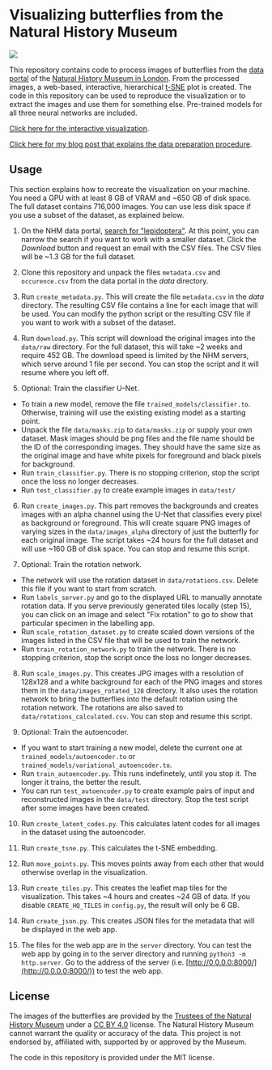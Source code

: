 # Visualizing butterflies from the Natural History Museum

![](https://i.imgur.com/Fd0xFTl.jpg)

This repository contains code to process images of butterflies from the [data portal](https://data.nhm.ac.uk/) of the [Natural History Museum in London](https://www.nhm.ac.uk/).
From the processed images, a web-based, interactive, hierarchical [t-SNE](https://en.wikipedia.org/wiki/T-distributed_stochastic_neighbor_embedding) plot is created.
The code in this repository can be used to reproduce the visualization or to extract the images and use them for something else.
Pre-trained models for all three neural networks are included.

[Click here for the interactive visualization](https://marian42.de/butterflies/).

[Click here for my blog post that explains the data preparation procedure](https://marian42.de/article/butterflies/).

## Usage

This section explains how to recreate the visualization on your machine.
You need a GPU with at least 8 GB of VRAM and ~650 GB of disk space.
The full dataset contains 716,000 images.
You can use less disk space if you use a subset of the dataset, as explained below.

1. On the NHM data portal, [search for "lepidoptera"](https://data.nhm.ac.uk/dataset/56e711e6-c847-4f99-915a-6894bb5c5dea/resource/05ff2255-c38a-40c9-b657-4ccb55ab2feb?q=lepidoptera&field=associatedMediaCount&view_id=6ba121d1-da26-4ee1-81fa-7da11e68f68e&value=&filters=_has_image%3Atrue).
At this point, you can narrow the search if you want to work with a smaller dataset.
Click the *Download* button and request an email with the CSV files.
The CSV files will be ~1.3 GB for the full dataset.

2. Clone this repository and unpack the files `metadata.csv` and `occurence.csv` from the data portal in the *data* directory.

3. Run `create_metadata.py`.
This will create the file `metadata.csv` in the *data* directory.
The resulting CSV file contains a line for each image that will be used.
You can modify the python script or the resulting CSV file if you want to work with a subset of the dataset.

4. Run `download.py`.
This script will download the original images into the `data/raw` directory.
For the full dataset, this will take ~2 weeks and require 452 GB.
The download speed is limited by the NHM servers, which serve around 1 file per second.
You can stop the script and it will resume where you left off.

5. Optional: Train the classifier U-Net.
- To train a new model, remove the file `trained_models/classifier.to`.
Otherwise, training will use the existing existing model as a starting point.
- Unpack the file `data/masks.zip` to `data/masks.zip` or supply your own dataset.
Mask images should be png files and the file name should be the ID of the corresponding images.
They should have the same size as the original image and have white pixels for foreground and black pixels for background.
- Run `train_classifier.py`.
There is no stopping criterion, stop the script once the loss no longer decreases.
- Run `test_classifier.py` to create example images in `data/test/`

6. Run `create_images.py`.
This part removes the backgrounds and creates images with an alpha channel using the U-Net that classifies every pixel as background or foreground.
This will create square PNG images of varying sizes in the `data/images_alpha` directory of just the butterfly for each original image.
The script takes ~24 hours for the full dataset and will use ~160 GB of disk space.
You can stop and resume this script.

7. Optional: Train the rotation network.
- The network will use the rotation dataset in `data/rotations.csv`.
Delete this file if you want to start from scratch.
- Run `labels_server.py` and go to the displayed URL to manually annotate rotation data.
If you serve previously generated tiles locally (step 15), you can click on an image and select "Fix rotation" to go to show that particular specimen in the labelling app.
- Run `scale_rotation_dataset.py` to create scaled down versions of the images listed in the CSV file that will be used to train the network.
- Run `train_rotation_network.py` to train the network.
There is no stopping criterion, stop the script once the loss no longer decreases.

8. Run `scale_images.py`.
This creates JPG images with a resolution of 128x128 and a white background for each of the PNG images and stores them in the `data/images_rotated_128` directory.
It also uses the rotation network to bring the butterflies into the default rotation using the rotation network.
The rotations are also saved to `data/rotations_calculated.csv`.
You can stop and resume this script.

9. Optional: Train the autoencoder.
- If you want to start training a new model, delete the current one at `trained_models/autoencoder.to` or `trained_models/variational_autoencoder.to`.
- Run `train_autoencoder.py`.
This runs indefinetely, until you stop it.
The longer it trains, the better the result.
- You can run `test_autoencoder.py` to create example pairs of input and reconstructed images in the `data/test` directory. 
Stop the test script after some images have been created.

10. Run `create_latent_codes.py`.
This calculates latent codes for all images in the dataset using the autoencoder.

11. Run `create_tsne.py`.
This calculates the t-SNE embedding.

12. Run `move_points.py`.
This moves points away from each other that would otherwise overlap in the visualization.

13. Run `create_tiles.py`.
This creates the leaflet map tiles for the visualization.
This takes ~4 hours and creates ~24 GB of data.
If you disable `CREATE_HQ_TILES` in `config.py`, the result will only be 6 GB.

14. Run `create_json.py`.
This creates JSON files for the metadata that will be displayed in the web app.

15. The files for the web app are in the `server` directory.
You can test the web app by going in to the server directory 
and running `python3 -m http.server`.
Go to the address of the server (i.e. [http://0.0.0.0:8000/](http://0.0.0.0:8000/)) to test the web app.

## License

The images of the butterflies are provided by the [Trustees of the Natural History Museum](https://data.nhm.ac.uk/) under a [CC BY 4.0](https://creativecommons.org/licenses/by/4.0/) license.
The Natural History Museum cannot warrant the quality or accuracy of the data.
This project is not endorsed by, affiliated with, supported by or approved by the Museum.

The code in this repository is provided under the MIT license.